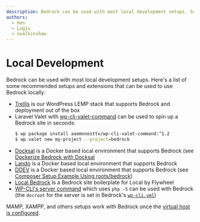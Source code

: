 ```yaml
---
description: Bedrock can be used with most local development setups. Some setups that support Bedrock out of the box are Trellis and Laravel Valet.
authors:
  - ben
  - Log1x
  - swalkinshaw
---
```


# Local Development

Bedrock can be used with most local development setups. Here's a list of some recommended setups and extensions that can be used to use Bedrock locally:

- [Trellis](https://roots.io/trellis/) is our WordPress LEMP stack that supports Bedrock and deployment out of the box
- Laravel Valet with [wp-cli-valet-command](https://github.com/aaemnnosttv/wp-cli-valet-command) can be used to spin up a Bedrock site in seconds:
    ```bash
    $ wp package install aaemnnosttv/wp-cli-valet-command:^1.2
    $ wp valet new my-project --project=bedrock
    ```
- [Docksal](https://docksal.io/) is a Docker based local environment that supports Bedrock (see [Dockerize Bedrock with Docksal](https://github.com/docksal/boilerplate-bedrock)
- [Lando](https://docs.devwithlando.io/) is a Docker based local environment that supports Bedrock
- [DDEV](https://ddev.readthedocs.io/) is a Docker based local environment that supports Bedrock (see [Composer Setup Example Using roots/bedrock](https://ddev.readthedocs.io/en/stable/users/cli-usage/#wordpress-quickstart))
- [Local Bedrock](https://github.com/artifex404/local-bedrock) is a Bedrock site boilerplate for Local by Flywheel
- [WP-CLI's server command](https://developer.wordpress.org/cli/commands/server/) which uses `php -S` can be used with Bedrock (the `docroot` for the server is set in Bedrock's [`wp-cli.yml`](https://github.com/roots/bedrock/blob/master/wp-cli.yml))

MAMP, XAMPP, and others setups work with Bedrock once the [virtual host is configured](configuration.md).
